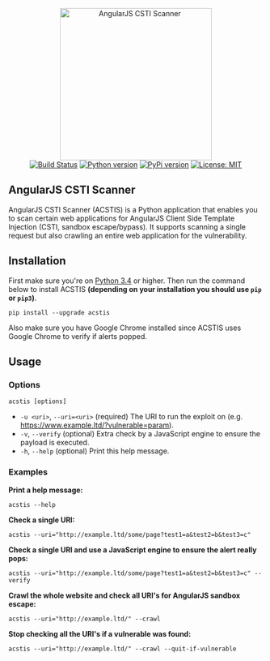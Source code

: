 <p align="center">
    <img src="https://raw.githubusercontent.com/tijme/angularjs-csti-scanner/master/.github/logo.png" height="300" alt="AngularJS CSTI Scanner">
    <br/>
    <a href="https://travis-ci.org/tijme/angularjs-csti-scanner"><img src="https://travis-ci.org/tijme/angularjs-csti-scanner.svg?branch=master" alt="Build Status"></a>
    <a href="https://www.python.org/"><img src="https://img.shields.io/pypi/pyversions/acstis.svg" alt="Python version"></a>
    <a href="https://pypi.python.org/pypi/acstis/"><img src="https://img.shields.io/pypi/v/acstis.svg" alt="PyPi version"></a>
    <a href="LICENSE.md"><img src="https://img.shields.io/pypi/l/acstis.svg" alt="License: MIT"></a>
</p>

## AngularJS CSTI Scanner

AngularJS CSTI Scanner (ACSTIS) is a Python application that enables you to scan certain web applications for AngularJS Client Side Template Injection (CSTI, sandbox escape/bypass). It supports scanning a single request but also crawling an entire web application for the vulnerability.

## Installation
First make sure you're on [Python 3.4](https://www.python.org/) or higher. Then run the command below to install ACSTIS **(depending on your installation you should use `pip` or `pip3`)**.

`pip install --upgrade acstis`

Also make sure you have Google Chrome installed since ACSTIS uses Google Chrome to verify if alerts popped.

## Usage

### Options
`acstis [options]`
* `-u <uri>`,      `--uri=<uri>`              (required)        The URI to run the exploit on (e.g. https://www.example.ltd/?vulnerable=param).
* `-v`,            `--verify`                 (optional)        Extra check by a JavaScript engine to ensure the payload is executed.
* `-h`,            `--help`                   (optional)        Print this help message.

### Examples

**Print a help message:**

`acstis --help`

**Check a single URI:**

`acstis --uri="http://example.ltd/some/page?test1=a&test2=b&test3=c"`

**Check a single URI and use a JavaScript engine to ensure the alert really pops:**

`acstis --uri="http://example.ltd/some/page?test1=a&test2=b&test3=c" --verify`

**Crawl the whole website and check all URI's for AngularJS sandbox escape:**

`acstis --uri="http://example.ltd/" --crawl`

**Stop checking all the URI's if a vulnerable was found:**

`acstis --uri="http://example.ltd/" --crawl --quit-if-vulnerable`
